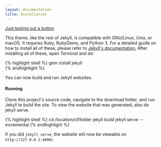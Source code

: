 ```yaml
---
layout: documentation
title: Installation
---
```


<a class="btn btn-secondary" href="#">Just testing out a button</a>


This theme, like the rest of Jekyll, is compatible with GNU/Linux, Unix, or macOS.
It requires Ruby, RubyGems, and Python 3. For a detailed guide on how to install
all of these, please refer to [Jekyll's documentation.](https://jekyllrb.com/docs/installation/)
After installing all of these, open Terminal and do:

{% highlight shell %}
gem install jekyll  
{% endhighlight %}

You can now build and run Jekyll websites.

#### Running
Clone this project's source code, navigate to the download folder, and run Jekyll to build the site.
To view the website that was generated, also do jekyll serve.

{% highlight shell %}
cd /location/of/folder
jekyll build
jekyll serve --incremental
{% endhighlight %}

If you did `jekyll serve`, the website will now be viewable on `http://127.0.0.1:4000/`.
